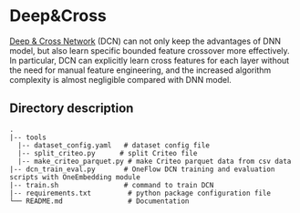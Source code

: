 # Deep&Cross
 [Deep & Cross Network](https://dl.acm.org/doi/10.1145/3124749.3124754) (DCN) can not only keep the advantages of DNN model, but also learn specific bounded feature crossover more effectively. In particular, DCN can explicitly learn cross features for each layer without the need for manual feature engineering, and the increased algorithm complexity is almost negligible compared with DNN model.


## Directory description
```
.
|-- tools
  |-- dataset_config.yaml   # dataset config file
  |-- split_criteo.py      # split Criteo file
  |-- make_criteo_parquet.py # make Criteo parquet data from csv data
|-- dcn_train_eval.py       # OneFlow DCN training and evaluation scripts with OneEmbedding module
|-- train.sh                # command to train DCN
|-- requirements.txt         # python package configuration file
└── README.md                # Documentation
```



